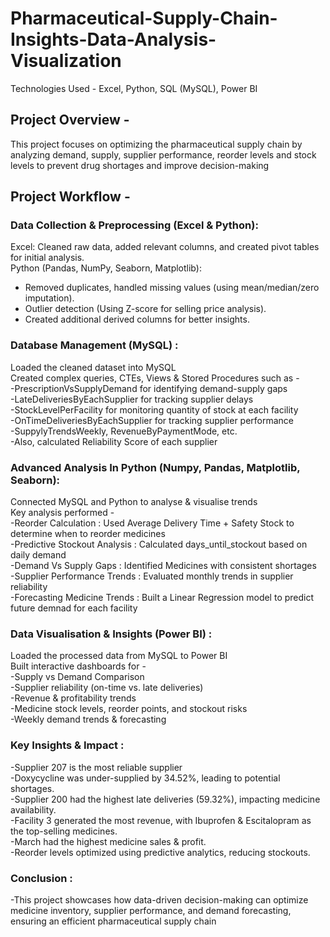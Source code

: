 # Pharmaceutical-Supply-Chain-Insights-Data-Analysis-Visualization

Technologies Used - Excel, Python, SQL (MySQL), Power BI

## Project Overview - 
This project focuses on optimizing the pharmaceutical supply chain by analyzing demand, supply, supplier performance, reorder levels and stock levels to prevent drug shortages and improve decision-making

## Project Workflow - 
### Data Collection & Preprocessing (Excel & Python): 
Excel: Cleaned raw data, added relevant columns, and created pivot tables for initial analysis.<br>
Python (Pandas, NumPy, Seaborn, Matplotlib):<br>

 - Removed duplicates, handled missing values (using mean/median/zero imputation). <br>
 - Outlier detection (Using Z-score for selling price analysis). <br>
 - Created additional derived columns for better insights. <br>

### Database Management (MySQL) :
Loaded the cleaned dataset into MySQL <br>
Created complex queries, CTEs, Views & Stored Procedures such as - <br>
-PrescriptionVsSupplyDemand for identifying demand-supply gaps<br>
-LateDeliveriesByEachSupplier for tracking supplier delays<br>
-StockLevelPerFacility for monitoring quantity of stock at each facility<br>
-OnTimeDeliveriesByEachSupplier for tracking supplier performance<br>
-SuppylyTrendsWeekly, RevenueByPaymentMode, etc.<br>
-Also, calculated Reliability Score of each supplier <br>

### Advanced Analysis In Python (Numpy, Pandas, Matplotlib, Seaborn):
Connected MySQL and Python to analyse & visualise trends<br>
Key analysis performed -<br>
-Reorder Calculation : Used Average Delivery Time + Safety Stock to determine when to reorder medicines<br>
-Predictive Stockout Analysis : Calculated days_until_stockout based on daily demand<br>
-Demand Vs Supply Gaps : Identified Medicines with consistent shortages<br>
-Supplier Performance Trends : Evaluated monthly trends in supplier reliability<br>
-Forecasting Medicine Trends : Built a Linear Regression model to predict future demnad for each facility<br>

### Data Visualisation & Insights (Power BI) : 
Loaded the processed data from MySQL to Power BI<br>
Built interactive dashboards for - <br>
-Supply vs Demand Comparison<br>
-Supplier reliability (on-time vs. late deliveries)<br>
-Revenue & profitability trends<br>
-Medicine stock levels, reorder points, and stockout risks<br>
-Weekly demand trends & forecasting<br>

### Key Insights & Impact :
-Supplier 207 is the most reliable supplier<br>
-Doxycycline was under-supplied by 34.52%, leading to potential shortages.<br>
-Supplier 200 had the highest late deliveries (59.32%), impacting medicine availability.<br>
-Facility 3 generated the most revenue, with Ibuprofen & Escitalopram as the top-selling medicines.<br>
-March had the highest medicine sales & profit.<br>
-Reorder levels optimized using predictive analytics, reducing stockouts.<br>

### Conclusion :
-This project showcases how data-driven decision-making can optimize medicine inventory, supplier performance, and demand forecasting, ensuring an efficient pharmaceutical supply chain
